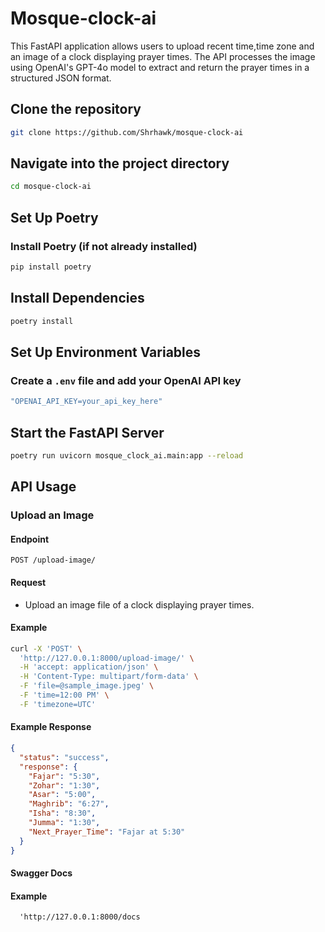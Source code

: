# Mosque-clock-ai

This FastAPI application allows users to upload recent time,time zone and an image of a clock displaying prayer times. The API processes the image using OpenAI's GPT-4o model to extract and return the prayer times in a structured JSON format.

## Clone the repository
```bash
git clone https://github.com/Shrhawk/mosque-clock-ai
```

## Navigate into the project directory
```bash
cd mosque-clock-ai
```

## Set Up Poetry

### Install Poetry (if not already installed)
```bash
pip install poetry
```

## Install Dependencies
```bash
poetry install
```

## Set Up Environment Variables

### Create a `.env` file and add your OpenAI API key
```bash
"OPENAI_API_KEY=your_api_key_here"
```

## Start the FastAPI Server
```bash
poetry run uvicorn mosque_clock_ai.main:app --reload
```

## API Usage

### Upload an Image

#### Endpoint
```
POST /upload-image/
```

#### Request
- Upload an image file of a clock displaying prayer times.

#### Example
```bash
curl -X 'POST' \
  'http://127.0.0.1:8000/upload-image/' \
  -H 'accept: application/json' \
  -H 'Content-Type: multipart/form-data' \
  -F 'file=@sample_image.jpeg' \
  -F 'time=12:00 PM' \
  -F 'timezone=UTC'
```

#### Example Response
```json
{
  "status": "success",
  "response": {
    "Fajar": "5:30",
    "Zohar": "1:30",
    "Asar": "5:00",
    "Maghrib": "6:27",
    "Isha": "8:30",
    "Jumma": "1:30",
    "Next_Prayer_Time": "Fajar at 5:30"
  }
}
```

#### Swagger Docs

#### Example
```
  'http://127.0.0.1:8000/docs
```
